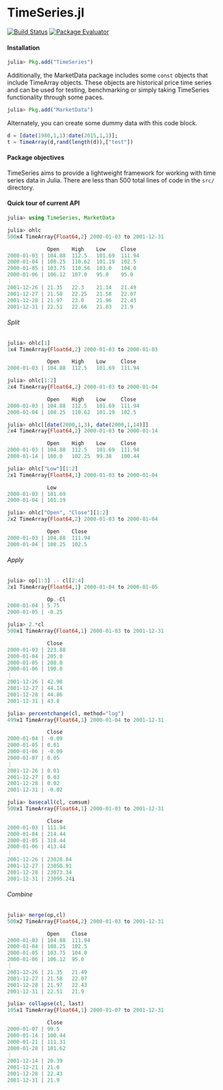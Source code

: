 TimeSeries.jl
============
[![Build Status](https://travis-ci.org/JuliaStats/TimeSeries.jl.png)](https://travis-ci.org/JuliaStats/TimeSeries.jl)
[![Package Evaluator](http://iainnz.github.io/packages.julialang.org/badges/TimeSeries_0.3.svg)](http://iainnz.github.io/packages.julialang.org/?pkg=TimeSeries&ver=0.3)

#### Installation

````julia
julia> Pkg.add("TimeSeries")
````
Additionally, the MarketData package includes some `const` objects that include TimeArray objects. These
objects are historical price time series and can be used for testing, benchmarking or simply taking TimeSeries
functionality through some paces. 

````julia
julia> Pkg.add("MarketData")
````

Alternately, you can create some dummy data with this code block.

````julia
d = [date(1980,1,1):date(2015,1,1)];
t = TimeArray(d,rand(length(d)),["test"])
````

#### Package objectives

TimeSeries aims to provide a lightweight framework for working with time series data in Julia. There are less than 500 total lines of code 
in the `src/` directory.

#### Quick tour of current API

````julia
julia> using TimeSeries, MarketData

julia> ohlc
500x4 TimeArray{Float64,2} 2000-01-03 to 2001-12-31

             Open    High    Low     Close
2000-01-03 | 104.88  112.5   101.69  111.94
2000-01-04 | 108.25  110.62  101.19  102.5
2000-01-05 | 103.75  110.56  103.0   104.0
2000-01-06 | 106.12  107.0   95.0    95.0
⋮
2001-12-26 | 21.35   22.3    21.14   21.49
2001-12-27 | 21.58   22.25   21.58   22.07
2001-12-28 | 21.97   23.0    21.96   22.43
2001-12-31 | 22.51   22.66   21.83   21.9
````

###### Split

````julia
julia> ohlc[1]
1x4 TimeArray{Float64,2} 2000-01-03 to 2000-01-03

             Open    High    Low     Close
2000-01-03 | 104.88  112.5   101.69  111.94

julia> ohlc[1:2]
2x4 TimeArray{Float64,2} 2000-01-03 to 2000-01-04

             Open    High    Low     Close
2000-01-03 | 104.88  112.5   101.69  111.94
2000-01-04 | 108.25  110.62  101.19  102.5

julia> ohlc[[date(2000,1,3), date(2000,1,14)]]
2x4 TimeArray{Float64,2} 2000-01-03 to 2000-01-14

             Open    High    Low     Close
2000-01-03 | 104.88  112.5   101.69  111.94
2000-01-14 | 100.0   102.25  99.38   100.44

julia> ohlc["Low"][1:2]
2x1 TimeArray{Float64,1} 2000-01-03 to 2000-01-04

             Low
2000-01-03 | 101.69
2000-01-04 | 101.19

julia> ohlc["Open", "Close"][1:2]
2x2 TimeArray{Float64,2} 2000-01-03 to 2000-01-04

             Open    Close
2000-01-03 | 104.88  111.94
2000-01-04 | 108.25  102.5
````

###### Apply

````julia
julia> op[1:3] .- cl[2:4]
2x1 TimeArray{Float64,1} 2000-01-04 to 2000-01-05

             Op.-Cl
2000-01-04 | 5.75
2000-01-05 | -0.25

julia> 2.*cl
500x1 TimeArray{Float64,1} 2000-01-03 to 2001-12-31

             Close
2000-01-03 | 223.88
2000-01-04 | 205.0
2000-01-05 | 208.0
2000-01-06 | 190.0
⋮
2001-12-26 | 42.98
2001-12-27 | 44.14
2001-12-28 | 44.86
2001-12-31 | 43.8

julia> percentchange(cl, method="log")
499x1 TimeArray{Float64,1} 2000-01-04 to 2001-12-31

             Close
2000-01-04 | -0.09
2000-01-05 | 0.01
2000-01-06 | -0.09
2000-01-07 | 0.05
⋮
2001-12-26 | 0.01
2001-12-27 | 0.03
2001-12-28 | 0.02
2001-12-31 | -0.02

julia> basecall(cl, cumsum)
500x1 TimeArray{Float64,1} 2000-01-03 to 2001-12-31

             Close
2000-01-03 | 111.94
2000-01-04 | 214.44
2000-01-05 | 318.44
2000-01-06 | 413.44
⋮
2001-12-26 | 23028.84
2001-12-27 | 23050.91
2001-12-28 | 23073.34
2001-12-31 | 23095.24i
````

###### Combine

````julia
julia> merge(op,cl)
500x2 TimeArray{Float64,2} 2000-01-03 to 2001-12-31

             Open    Close
2000-01-03 | 104.88  111.94
2000-01-04 | 108.25  102.5
2000-01-05 | 103.75  104.0
2000-01-06 | 106.12  95.0
⋮
2001-12-26 | 21.35   21.49
2001-12-27 | 21.58   22.07
2001-12-28 | 21.97   22.43
2001-12-31 | 22.51   21.9

julia> collapse(cl, last)
105x1 TimeArray{Float64,1} 2000-01-07 to 2001-12-31

             Close
2000-01-07 | 99.5
2000-01-14 | 100.44
2000-01-21 | 111.31
2000-01-28 | 101.62
⋮
2001-12-14 | 20.39
2001-12-21 | 21.0
2001-12-28 | 22.43
2001-12-31 | 21.9
````
